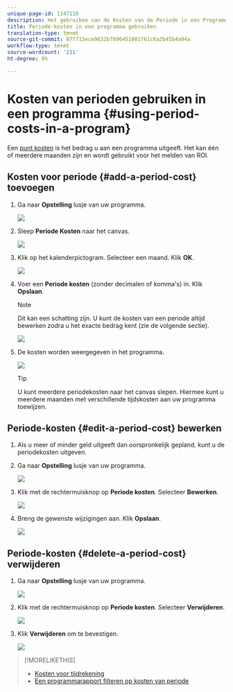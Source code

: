 ```yaml
---
unique-page-id: 1147118
description: Het gebruiken van de Kosten van de Periode in een Programma - Marketo Docs - de Documentatie van het Product
title: Periode-kosten in een programma gebruiken
translation-type: tm+mt
source-git-commit: 07f713ece9832b7696451001f61c6a3b45b4a94a
workflow-type: tm+mt
source-wordcount: '211'
ht-degree: 0%

---
```



# Kosten van perioden gebruiken in een programma {#using-period-costs-in-a-program}

Een [punt kosten](/help/marketo/product-docs/core-marketo-concepts/programs/working-with-programs/understanding-period-costs.md) is het bedrag u aan een programma uitgeeft. Het kan één of meerdere maanden zijn en wordt gebruikt voor het melden van ROI.

## Kosten voor periode {#add-a-period-cost} toevoegen

1. Ga naar **Opstelling** lusje van uw programma.

   ![](assets/image2014-9-18-12-3a9-3a46.png)

1. Sleep **Periode Kosten** naar het canvas.

   ![](assets/image2014-9-18-12-3a9-3a57.png)

1. Klik op het kalenderpictogram. Selecteer een maand. Klik **OK**.

   ![](assets/image2014-9-18-12-3a10-3a13.png)

1. Voer een **Periode kosten** (zonder decimalen of komma&#39;s) in. Klik **Opslaan**.

   >[!NOTE]
   >
   >Dit kan een schatting zijn. U kunt de kosten van een periode altijd bewerken zodra u het exacte bedrag kent (zie de volgende sectie).

   ![](assets/image2016-4-1-8-3a54-3a30.png)

1. De kosten worden weergegeven in het programma.

   ![](assets/image2016-4-1-8-3a56-3a49.png)

   >[!TIP]
   >
   >U kunt meerdere periodekosten naar het canvas slepen. Hiermee kunt u meerdere maanden met verschillende tijdskosten aan uw programma toewijzen.

## Periode-kosten {#edit-a-period-cost} bewerken

1. Als u meer of minder geld uitgeeft dan oorspronkelijk gepland, kunt u de periodekosten uitgeven.

1. Ga naar **Opstelling** lusje van uw programma.

   ![](assets/image2014-9-18-14-3a3-3a6.png)

1. Klik met de rechtermuisknop op **Periode kosten**. Selecteer **Bewerken**.

   ![](assets/image2014-9-18-14-3a3-3a23.png)

1. Breng de gewenste wijzigingen aan. Klik **Opslaan**.

   ![](assets/image2014-9-18-14-3a3-3a41.png)

## Periode-kosten {#delete-a-period-cost} verwijderen

1. Ga naar **Opstelling** lusje van uw programma.

   ![](assets/image2014-9-18-14-3a4-3a11.png)

1. Klik met de rechtermuisknop op **Periode kosten**. Selecteer **Verwijderen**.

   ![](assets/image2014-9-18-14-3a4-3a22.png)

1. Klik **Verwijderen** om te bevestigen.

   ![](assets/image2014-9-18-14-3a4-3a35.png)

>[!MORELIKETHIS]
>
>* [Kosten voor tijdrekening](/help/marketo/product-docs/core-marketo-concepts/programs/working-with-programs/understanding-period-costs.md)
>* [Een programmarapport filteren op kosten van periode](/help/marketo/product-docs/core-marketo-concepts/programs/program-performance-report/filter-a-program-report-by-period-cost.md)


